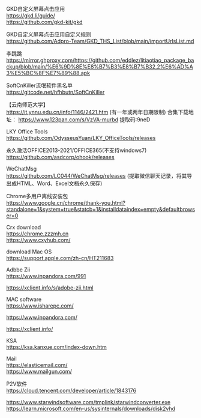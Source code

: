 GKD自定义屏幕点击应用  
https://gkd.li/guide/    
https://github.com/gkd-kit/gkd  

GKD自定义屏幕点击应用自定义规则  
https://github.com/Adpro-Team/GKD_THS_List/blob/main/importUrlsList.md    

李跳跳    
https://mirror.ghproxy.com/https://github.com/eddlez/litiaotiao_package_backup/blob/main/%E6%9D%8E%E8%B7%B3%E8%B7%B32.2%E6%AD%A3%E5%BC%8F%E7%89%88.apk    

SoftCnKiller流氓软件黑名单  
https://gitcode.net/hfhbutn/SoftCnKiller

【云南师范大学】    
https://it.ynnu.edu.cn/info/1146/2421.htm    (有一年或两年日期限制)
合集下载地址：
https://www.123pan.com/s/VzVA-murbd    提取码:9neD

LKY Office Tools  
https://github.com/OdysseusYuan/LKY_OfficeTools/releases  

永久激活OFFICE2013-2021/OFFICE365(不支持windows7)    
https://github.com/asdcorp/ohook/releases  

WeChatMsg  
https://github.com/LC044/WeChatMsg/releases  (提取微信聊天记录，将其导出成HTML、Word、Excel文档永久保存)

Chrome多用户离线安装包    
https://www.google.cn/chrome/thank-you.html?standalone=1&system=true&statcb=1&installdataindex=empty&defaultbrowser=0  

Crx download  
https://chrome.zzzmh.cn  
https://www.cxyhub.com/  

download Mac OS  
https://support.apple.com/zh-cn/HT211683     

Adbbe Zii   
https://www.inpandora.com/991     

https://xclient.info/s/adobe-zii.html

MAC software  
https://www.isharepc.com/

https://www.inpandora.com/

https://xclient.info/

KSA      
https://ksa.kanxue.com/index-down.htm

Mail     
https://elasticemail.com/     
https://www.mailgun.com/

P2V软件  
https://cloud.tencent.com/developer/article/1843176 

https://www.starwindsoftware.com/tmplink/starwindconverter.exe  
https://learn.microsoft.com/en-us/sysinternals/downloads/disk2vhd 

 
